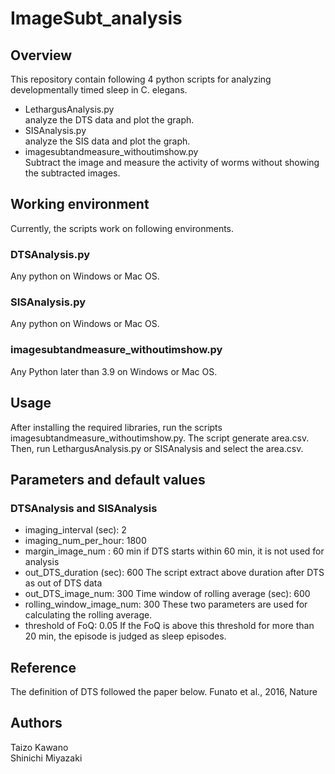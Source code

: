 # ImageSubt_analysis
## Overview
This repository contain following 4 python scripts for analyzing developmentally timed sleep in C. elegans.

- LethargusAnalysis.py  
analyze the DTS data and plot the graph.
- SISAnalysis.py  
analyze the SIS data and plot the graph.
- imagesubtandmeasure_withoutimshow.py  
Subtract the image and measure the activity of worms without showing the subtracted images.
## Working environment
Currently, the scripts work on following environments.
### DTSAnalysis.py
Any python on Windows or Mac OS.
### SISAnalysis.py
Any python on Windows or Mac OS.
### imagesubtandmeasure_withoutimshow.py
Any Python later than 3.9 on Windows or Mac OS.
## Usage
After installing the required libraries, run the scripts imagesubtandmeasure_withoutimshow.py.
The script generate area.csv.
Then, run LethargusAnalysis.py or SISAnalysis and select the area.csv.
## Parameters and default values
### DTSAnalysis and SISAnalysis
- imaging_interval (sec): 2
- imaging_num_per_hour: 1800
- margin_image_num : 60 min
if DTS starts within 60 min, it is not used for analysis
- out_DTS_duration (sec): 600
The script extract above duration after DTS as out of DTS data
- out_DTS_image_num: 300
Time window of rolling average (sec): 600
- rolling_window_image_num: 300
These two parameters are used for calculating the rolling average.
- threshold of FoQ: 0.05
If the FoQ is above this threshold for more than 20 min, the episode is judged as sleep episodes.
## Reference
The definition of DTS followed the paper below. Funato et al., 2016, Nature
## Authors
Taizo Kawano  
Shinichi Miyazaki
